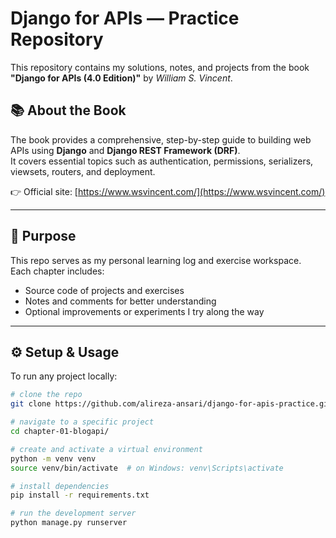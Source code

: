 # Django for APIs — Practice Repository

This repository contains my solutions, notes, and projects from the book **"Django for APIs (4.0 Edition)"** by *William S. Vincent*.

## 📚 About the Book
The book provides a comprehensive, step-by-step guide to building web APIs using **Django** and **Django REST Framework (DRF)**.  
It covers essential topics such as authentication, permissions, serializers, viewsets, routers, and deployment.

👉 Official site: [https://www.wsvincent.com/](https://www.wsvincent.com/)

---

## 🧠 Purpose
This repo serves as my personal learning log and exercise workspace.  
Each chapter includes:
- Source code of projects and exercises  
- Notes and comments for better understanding  
- Optional improvements or experiments I try along the way  

---

## ⚙️ Setup & Usage
To run any project locally:

```bash
# clone the repo
git clone https://github.com/alireza-ansari/django-for-apis-practice.git

# navigate to a specific project
cd chapter-01-blogapi/

# create and activate a virtual environment
python -m venv venv
source venv/bin/activate  # on Windows: venv\Scripts\activate

# install dependencies
pip install -r requirements.txt

# run the development server
python manage.py runserver
